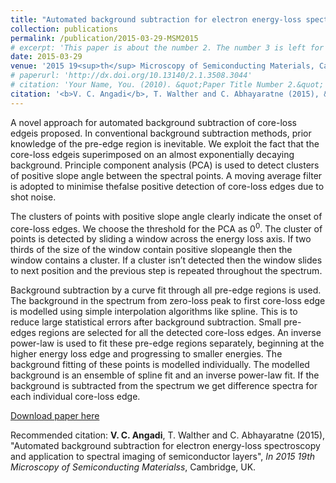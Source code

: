 ```yaml
---
title: "Automated background subtraction for electron energy-loss spectroscopy and application to spectral imaging of semiconductor layers"
collection: publications
permalink: /publication/2015-03-29-MSM2015
# excerpt: 'This paper is about the number 2. The number 3 is left for future work.'
date: 2015-03-29
venue: '2015 19<sup>th</sup> Microscopy of Semiconducting Materials, Cambridge, UK'
# paperurl: 'http://dx.doi.org/10.13140/2.1.3508.3044'
# citation: 'Your Name, You. (2010). &quot;Paper Title Number 2.&quot; <i>Journal of Materials Research</i>. 1(2).'
citation: '<b>V. C. Angadi</b>, T. Walther and C. Abhayaratne (2015), &quot;Automated background subtraction for electron energy-loss spectroscopy and application to spectral imaging of semiconductor layers&quot;, <i>In 2015 19th Microscopy of Semiconducting Materials</i>, Cambridge, UK.'
---
```

A novel approach for automated background subtraction of core-loss edgeis proposed. In conventional background subtraction methods, prior knowledge of the pre-edge region is inevitable. We exploit the fact that the core-loss edgeis superimposed on an almost exponentially decaying background. Principle component analysis (PCA) is used to detect clusters  of positive slope angle between the spectral points. A moving average filter is adopted to minimise thefalse positive detection of core-loss edges due to shot noise. 

The clusters of points with positive slope angle clearly indicate the onset of core-loss edges. We choose the threshold for the PCA as 0<sup>0</sup>. The cluster of points is detected by sliding a window across the energy loss axis. If two thirds of the size of the window contain positive slopeangle then the window contains a cluster. If a cluster isn’t detected then the window slides to next position and the previous step is repeated throughout the spectrum. 

Background subtraction by a curve fit through all pre-edge regions is used. The background in the spectrum from zero-loss peak to first core-loss edge is modelled using simple interpolation algorithms like spline. This is to reduce large statistical errors after background subtraction. Small pre-edges regions are selected for all the detected core-loss edges. An inverse power-law is used to fit these pre-edge regions separately, beginning at the higher energy loss edge and progressing to smaller energies. The background fitting of these points is modelled individually. The modelled background is an ensemble of spline fit and an inverse power-law fit. If the background is subtracted from the spectrum we get difference spectra for each individual core-loss edge. 

[Download paper here](http://dx.doi.org/10.13140/2.1.3508.3044)

Recommended citation: <b>V. C. Angadi</b>, T. Walther and C. Abhayaratne (2015), &quot;Automated background subtraction for electron energy-loss spectroscopy and application to spectral imaging of semiconductor layers&quot;, <i>In 2015 19th Microscopy of Semiconducting Materialss</i>, Cambridge, UK.
